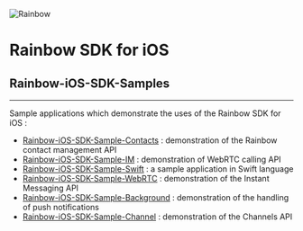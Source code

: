 ![Rainbow](images/logo_rainbow.png)

# Rainbow SDK for iOS
 
## Rainbow-iOS-SDK-Samples
---

Sample applications which demonstrate the uses of the Rainbow SDK for iOS :

- [Rainbow-iOS-SDK-Sample-Contacts](https://github.com/Rainbow-CPaaS/Rainbow-iOS-SDK-Samples/tree/master/Rainbow-iOS-SDK-Sample-Contacts) : demonstration of the Rainbow contact management API
- [Rainbow-iOS-SDK-Sample-IM](https://github.com/Rainbow-CPaaS/Rainbow-iOS-SDK-Samples/tree/master/Rainbow-iOS-SDK-Sample-IM) : demonstration of WebRTC calling API
- [Rainbow-iOS-SDK-Sample-Swift](https://github.com/Rainbow-CPaaS/Rainbow-iOS-SDK-Samples/tree/master/Rainbow-iOS-SDK-Sample-Swift) : a sample application in Swift language
- [Rainbow-iOS-SDK-Sample-WebRTC](https://github.com/Rainbow-CPaaS/Rainbow-iOS-SDK-Samples/tree/master/Rainbow-iOS-SDK-Sample-WebRTC) : demonstration of the Instant Messaging API
- [Rainbow-iOS-SDK-Sample-Background](https://github.com/Rainbow-CPaaS/Rainbow-iOS-SDK-Samples/tree/master/Rainbow-iOS-SDK-Sample-Background) : demonstration of the handling of push notifications
- [Rainbow-iOS-SDK-Sample-Channel](https://github.com/Rainbow-CPaaS/Rainbow-iOS-SDK-Samples/tree/master/Rainbow-iOS-SDK-Sample-Channels) : demonstration of the Channels API



